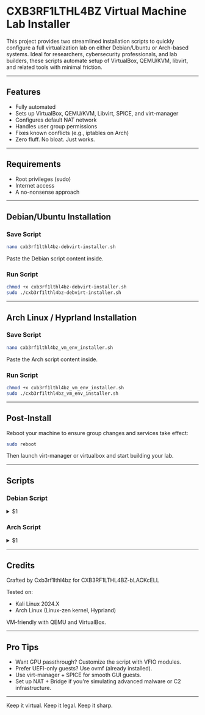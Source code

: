 # CXB3RF1LTHL4BZ Virtual Machine Lab Installer

This project provides two streamlined installation scripts to quickly configure a full virtualization lab on either Debian/Ubuntu or Arch-based systems. Ideal for researchers, cybersecurity professionals, and lab builders, these scripts automate setup of VirtualBox, QEMU/KVM, libvirt, and related tools with minimal friction.

---

## Features

* Fully automated
* Sets up VirtualBox, QEMU/KVM, Libvirt, SPICE, and virt-manager
* Configures default NAT network
* Handles user group permissions
* Fixes known conflicts (e.g., iptables on Arch)
* Zero fluff. No bloat. Just works.

---

## Requirements

* Root privileges (sudo)
* Internet access
* A no-nonsense approach

---

## Debian/Ubuntu Installation

### Save Script

```bash
nano cxb3rf1lthl4bz-debvirt-installer.sh
```

Paste the Debian script content inside.

### Run Script

```bash
chmod +x cxb3rf1lthl4bz-debvirt-installer.sh
sudo ./cxb3rf1lthl4bz-debvirt-installer.sh
```

---

## Arch Linux / Hyprland Installation

### Save Script

```bash
nano cxb3rf1lthl4bz_vm_env_installer.sh
```

Paste the Arch script content inside.

### Run Script

```bash
chmod +x cxb3rf1lthl4bz_vm_env_installer.sh
sudo ./cxb3rf1lthl4bz_vm_env_installer.sh
```

---

## Post-Install

Reboot your machine to ensure group changes and services take effect:

```bash
sudo reboot
```

Then launch virt-manager or virtualbox and start building your lab.

---

## Scripts

### Debian Script

<details>
<summary>$1</summary>
<br>

```bash
#!/bin/bash
# CXB3RF1LTHL4BZ-bLACKcELL VM Installer for Debian

set -euo pipefail

log() { echo -e "\e[1;36m[*]\e[0m $1"; }
err() { echo -e "\e[1;31m[!] ERROR:\e[0m $1" >&2; exit 1; }

check_root() {
  [[ "$EUID" -ne 0 ]] && err "Please run as root (sudo)"
}

main() {
  check_root
  clear
  echo -e "\n\e[1;35mCXB3RF1LTHL4BZ-bLACKcELL Virtual Machine Lab Installer for Debian\e[0m\n"

  log "Updating system..."
  apt update && apt full-upgrade -y || err "System update failed"

  log "Installing virtualization stack..."
  apt install -y virtualbox virtualbox-ext-pack qemu-kvm libvirt-daemon-system \
    libvirt-clients virt-manager bridge-utils dnsmasq-base ovmf spice-client-gtk \
    virt-viewer netcat-openbsd wget curl unzip || err "Failed installing virtualization stack"

  log "Adding user to groups..."
  usermod -aG libvirt,kvm $(logname) || err "Group add failed"

  log "Enabling libvirt services..."
  systemctl enable --now libvirtd || err "Failed to enable libvirtd"

  log "Ensuring default NAT network..."
  virsh net-list --all | grep -q default || virsh net-define /usr/share/libvirt/networks/default.xml || true
  virsh net-autostart default || true
  virsh net-start default || true

  log "Done. Reboot recommended."
}

main "$@"
```

</details>

### Arch Script

<details>
<summary>$1</summary>
<br>

```bash
#!/bin/bash
# CXB3RF1LTHL4BZ-bLACKcELL VM Installer for Arch

set -euo pipefail

log() { echo -e "\e[1;36m[*]\e[0m $1"; }
err() { echo -e "\e[1;31m[!] ERROR:\e[0m $1" >&2; exit 1; }

check_root() {
  [[ "$EUID" -ne 0 ]] && err "Please run as root (sudo)"
}

fix_conflicts() {
  if pacman -Q iptables &>/dev/null && pacman -Q iptables-nft &>/dev/null; then
    log "Removing conflicting iptables..."
    pacman -Rdd --noconfirm iptables || err "Failed to remove iptables"
  fi
}

main() {
  check_root
  clear
  echo -e "\n\e[1;35mCXB3RF1LTHL4BZ-bLACKcELL Virtual Machine Lab Installer for Arch Linux\e[0m\n"

  log "Fixing conflicts..."
  fix_conflicts

  log "Updating system..."
  pacman -Syu --noconfirm || err "System update failed"

  log "Installing virtualization stack..."
  pacman -S --noconfirm virtualbox virtualbox-host-modules-arch virtualbox-guest-iso \
    qemu-base virt-manager libvirt dnsmasq bridge-utils edk2-ovmf spice spice-gtk \
    virt-viewer openbsd-netcat wget curl unzip || err "Install failed"

  log "Enabling libvirt..."
  systemctl enable --now libvirtd.service || err "Enable failed"

  log "Adding user to groups..."
  usermod -aG libvirt,kvm $(logname) || err "Group add failed"

  log "Configuring default network..."
  virsh net-define /usr/share/libvirt/networks/default.xml 2>/dev/null || true
  virsh net-autostart default 2>/dev/null || true
  virsh net-start default 2>/dev/null || true

  log "Done. Reboot recommended."
}

main "$@"
```

</details>

---

## Credits

Crafted by Cxb3rf1lthl4bz for CXB3RF1LTHL4BZ-bLACKcELL

Tested on:

* Kali Linux 2024.X
* Arch Linux (Linux-zen kernel, Hyprland)

VM-friendly with QEMU and VirtualBox.

---

## Pro Tips

* Want GPU passthrough? Customize the script with VFIO modules.
* Prefer UEFI-only guests? Use ovmf (already installed).
* Use virt-manager + SPICE for smooth GUI guests.
* Set up NAT + Bridge if you're simulating advanced malware or C2 infrastructure.

---

Keep it virtual. Keep it legal. Keep it sharp.
